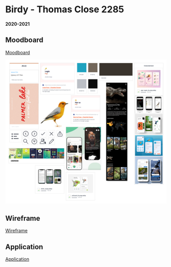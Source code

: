 # Birdy - Thomas Close 2285
#### 2020-2021

## Moodboard

<a href="https://app.milanote.com/1L9Alj1fm8ft7U/birdy" >Moodboard</a>

![moodboard](./img/export_canvas_birdy-210212_1425.png)

## Wireframe

<a href="https://github.com/thclose/2285_thomas_close_birdy/blob/main/fichiers/wireframe.xd">Wireframe</a>

## Application

<a href="https://github.com/thclose/2285_thomas_close_birdy/blob/main/fichiers/application.xd">Application</a>